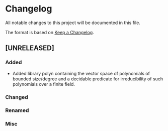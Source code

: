 # Changelog

All notable changes to this project will be documented in this file.

The format is based on [Keep a Changelog](https://keepachangelog.com/en/1.0.0/).

## [UNRELEASED]

### Added

 - Added library polyn containing the vector space of polynomials of
   bounded size/degree and a decidable predicate for irreducibility of
   such polynomials over a finite field.

### Changed

### Renamed

### Misc

